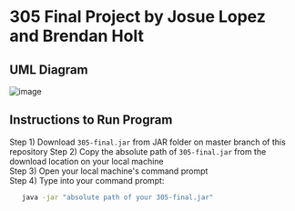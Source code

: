 # 305 Final Project by Josue Lopez and Brendan Holt

## UML Diagram
![image](https://github.com/user-attachments/assets/ef020096-ebbf-4a3c-962c-476e6f5f075b)

## Instructions to Run Program
Step 1) Download `305-final.jar` from JAR folder on master branch of this repository
Step 2) Copy the absolute path of `305-final.jar` from the download location on your local machine  
Step 3) Open your local machine's command prompt  
Step 4) Type into your command prompt:

```bash
   java -jar "absolute path of your 305-final.jar"

